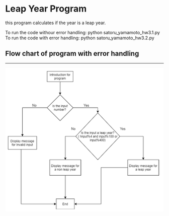 # Leap Year Program

this program calculates if the year is a leap year.</br>

To run the code withour error handling: python satoru_yamamoto_hw3.1.py </br>
To run the code with error handling: python satoru_yamamoto_hw3.2.py </br>
## Flow chart of program with error handling
---
![Diagram of program with error handling](./pics/error_handling.png)

